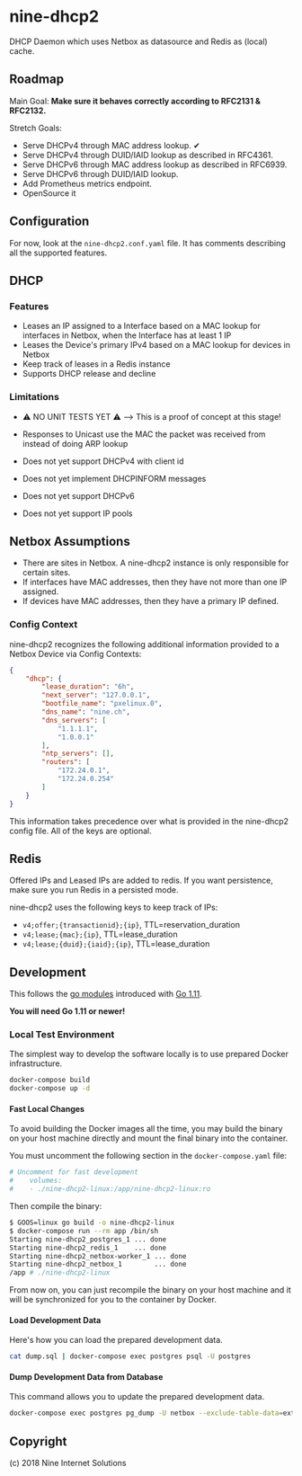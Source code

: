 # nine-dhcp2

DHCP Daemon which uses Netbox as datasource and Redis as (local) cache.

## Roadmap

Main Goal: **Make sure it behaves correctly according to RFC2131 & RFC2132.**

Stretch Goals:

* Serve DHCPv4 through MAC address lookup. ✔
* Serve DHCPv4 through DUID/IAID lookup as described in RFC4361.
* Serve DHCPv6 through MAC address lookup as described in RFC6939.
* Serve DHCPv6 through DUID/IAID lookup.
* Add Prometheus metrics endpoint.
* OpenSource it

## Configuration

For now, look at the `nine-dhcp2.conf.yaml` file. It has comments describing all the supported features.

## DHCP

### Features

* Leases an IP assigned to a Interface based on a MAC lookup for interfaces in Netbox,
  when the Interface has at least 1 IP
* Leases the Device's primary IPv4 based on a MAC lookup for devices in Netbox
* Keep track of leases in a Redis instance
* Supports DHCP release and decline

### Limitations

* ⚠️ NO UNIT TESTS YET ⚠️ --> This is a proof of concept at this stage!

* Responses to Unicast use the MAC the packet was received from instead of doing ARP lookup
* Does not yet support DHCPv4 with client id
* Does not yet implement DHCPINFORM messages
* Does not yet support DHCPv6
* Does not yet support IP pools

## Netbox Assumptions

* There are sites in Netbox. A nine-dhcp2 instance is only responsible for certain sites.
* If interfaces have MAC addresses, then they have not more than one IP assigned.
* If devices have MAC addresses, then they have a primary IP defined.

### Config Context

nine-dhcp2 recognizes the following additional information provided to a Netbox Device via Config Contexts:

```json
{
    "dhcp": {
        "lease_duration": "6h",
        "next_server": "127.0.0.1",
        "bootfile_name": "pxelinux.0",
        "dns_name": "nine.ch",
        "dns_servers": [
            "1.1.1.1",
            "1.0.0.1"
        ],
        "ntp_servers": [],
        "routers": [
            "172.24.0.1",
            "172.24.0.254"
        ]
    }
}
```

This information takes precedence over what is provided in the nine-dhcp2 config file.
All of the keys are optional.

## Redis

Offered IPs and Leased IPs are added to redis.
If you want persistence, make sure you run Redis in a persisted mode.

nine-dhcp2 uses the following keys to keep track of IPs:

* `v4;offer;{transactionid};{ip}`, TTL=reservation_duration
* `v4;lease;{mac};{ip}`, TTL=lease_duration
* `v4;lease;{duid};{iaid};{ip}`, TTL=lease_duration

## Development

This follows the [go modules][go-modules] introduced with [Go 1.11][go-1.11].

**You will need Go 1.11 or newer!**

[go-modules]: https://golang.org/cmd/go/#hdr-Modules__module_versions__and_more
[go-1.11]: https://golang.org/doc/go1.11

### Local Test Environment

The simplest way to develop the software locally is to use prepared Docker infrastructure.

```bash
docker-compose build
docker-compose up -d
```

#### Fast Local Changes

To avoid building the Docker images all the time, you may build the binary on your host machine directly
and mount the final binary into the container.

You must uncomment the following section in the `docker-compose.yaml` file:

```yaml
# Uncomment for fast development
#    volumes:
#    - ./nine-dhcp2-linux:/app/nine-dhcp2-linux:ro
```

Then compile the binary:

```bash
$ GOOS=linux go build -o nine-dhcp2-linux
$ docker-compose run --rm app /bin/sh
Starting nine-dhcp2_postgres_1 ... done
Starting nine-dhcp2_redis_1    ... done
Starting nine-dhcp2_netbox-worker_1 ... done
Starting nine-dhcp2_netbox_1        ... done
/app # ./nine-dhcp2-linux
``` 

From now on, you can just recompile the binary on your host machine and it will
be synchronized for you to the container by Docker.

#### Load Development Data

Here's how you can load the prepared development data.

```bash
cat dump.sql | docker-compose exec postgres psql -U postgres
```

#### Dump Development Data from Database

This command allows you to update the prepared development data.

```bash
docker-compose exec postgres pg_dump -U netbox --exclude-table-data=extras_objectchange -Cc netbox > dump.sql
```

## Copyright

(c) 2018 Nine Internet Solutions
